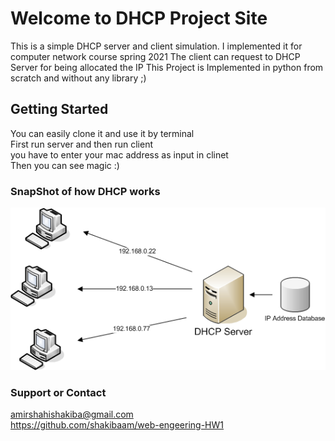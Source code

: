 # Welcome to DHCP Project Site

This is a simple DHCP server and client simulation. I implemented it for computer network course spring 2021
The client can request to DHCP Server for being allocated the IP
This Project is Implemented in python from scratch and without any library ;)

## Getting Started
You can easily clone it and use it by terminal<br/>
First run server and then run client<br/>
you have to enter your mac address as input in clinet<br/>
Then you can see magic :)

### SnapShot of how DHCP works

![alt text](https://github.com/shakibaam/web-engeering-HW1/blob/main/dhcp.png)


### Support or Contact

amirshahishakiba@gmail.com<br/>
https://github.com/shakibaam/web-engeering-HW1

